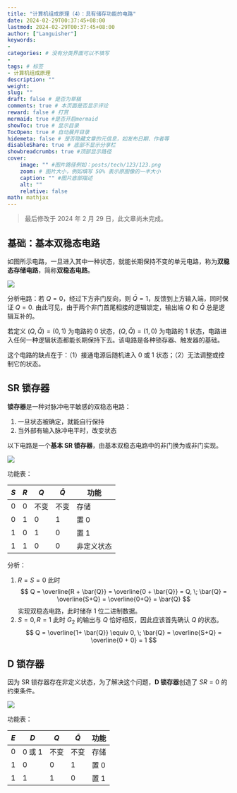 ```yaml
---
title: "计算机组成原理（4）：具有储存功能的电路"
date: 2024-02-29T00:37:45+08:00
lastmod: 2024-02-29T00:37:45+08:00
author: ["Languisher"]
keywords: 
- 
categories: # 没有分类界面可以不填写
- 
tags: # 标签
- 计算机组成原理
description: ""
weight:
slug: ""
draft: false # 是否为草稿
comments: true # 本页面是否显示评论
reward: false # 打赏
mermaid: true #是否开启mermaid
showToc: true # 显示目录
TocOpen: true # 自动展开目录
hidemeta: false # 是否隐藏文章的元信息，如发布日期、作者等
disableShare: true # 底部不显示分享栏
showbreadcrumbs: true #顶部显示路径
cover:
    image: "" #图片路径例如：posts/tech/123/123.png
    zoom: # 图片大小，例如填写 50% 表示原图像的一半大小
    caption: "" #图片底部描述
    alt: ""
    relative: false
math: mathjax
---
```


> 最后修改于 2024 年 2 月 29 日，此文章尚未完成。

## 基础：基本双稳态电路

如图所示电路，一旦进入其中一种状态，就能长期保持不变的单元电路，称为**双稳态存储电路**，简称**双稳态电路**。

![](Pasted%20image%2020240228235647.png)

分析电路：若 $Q=0$，经过下方非门反向，则 $\bar{{Q}} = 1$，反馈到上方输入端，同时保证 $Q = 0$. 由此可见，由于两个非门首尾相接的逻辑锁定，输出端 $Q$ 和 $\bar{Q}$ 总是逻辑互补的。

若定义 $(Q, \bar{Q})=(0,1)$ 为电路的 0 状态，$(Q, \bar{Q})=(1,0)$ 为电路的 1 状态，电路进入任何一种逻辑状态都能长期保持下去。该电路是各种锁存器、触发器的基础。

这个电路的缺点在于：（1）接通电源后随机进入 0 或 1 状态；（2）无法调整或控制它的状态。

## SR 锁存器

**锁存器**是一种对脉冲电平敏感的双稳态电路：
1. 一旦状态被确定，就能自行保持
2. 当外部有输入脉冲电平时，改变状态

以下电路是一个**基本 SR 锁存器**，由基本双稳态电路中的非门换为或非门实现。

![](Pasted%20image%2020240229001151.png)

功能表：

| $S$ | $R$ | $Q$ | $\bar{Q}$ | 功能    |
| --- | --- | --- | --------- | ----- |
| 0   | 0   | 不变  | 不变        | 存储    |
| 0   | 1   | 0   | 1         | 置 0   |
| 1   | 0   | 1   | 0         | 置 1   |
| 1   | 1   | 0   | 0         | 非定义状态 |

分析：
1. $R = S = 0$ 此时 
	$$
	Q = \overline{R + \bar{Q}} = \overline{0 + \bar{Q}} = Q, \; \bar{Q} = \overline{S+Q} = \overline{0+Q} = \bar{Q}
	$$
	实现双稳态电路，此时储存 1 位二进制数据。
2. $S = 0, R = 1$ 此时 $G_{2}$ 的输出与 $Q$ 恰好相反，因此应该首先确认 $Q$ 的状态。
	$$
	Q = \overline{1+ \bar{Q}} \equiv 0, \; \bar{Q} = \overline{S+Q} = \overline{0 + 0} = 1
	$$

## D 锁存器

因为 SR 锁存器存在非定义状态，为了解决这个问题，**D 锁存器**创造了 $SR =0$ 的约束条件。

![](D%20锁存器.gif)

功能表：

| $E$ | $D$   | $Q$ | $\bar{Q}$ | 功能  |
| --- | ----- | --- | --------- | --- |
| 0   | 0 或 1 | 不变  | 不变        | 存储  |
| 1   | 0     | 0   | 1         | 置 0 |
| 1   | 1     | 1   | 0         | 置 1 |

